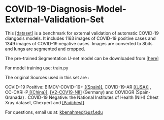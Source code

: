 # COVID-19-Diagnosis-Model-External-Validation-Set

This <a href="https://drive.google.com/file/d/1elZK-JVWuJuvMs95Ott2leAP5DJtVlZE/view?usp=sharing"> [dataset]</a>  is a benchmark for external validation of automatic COVID-19 diangosis models. It includes 1163 images of COVID-19 positive cases and 1349 images of COVID-19 negative cases. Images are converted to 8bits and lungs are segmented and cropped.

The pre-trained Segmentation U-net model can be downloaded from <a href="https://drive.google.com/file/d/14brQsEFOJOKCo0qg0DXhfGVSf3RACojX/view?usp=sharing">[here]</a>

For model training use: train.py

The original Sources used in this set are :

COVID-19 Positive:
BIMCV-COVID-19+ <a href="https://arxiv.org/abs/2006.01174">[(Spain)]</a>, COVID-19-AR <a href="10.7937/tcia.2020.py71-5978">[(USA)]</a> , CC-CXRI-P<a href=""> [(China)]</a>, <a href="10.6084/m9.figshare.12275009.v1">[V2-COV19-NII]</a> (Germany)  and COVIDGR (Spain-Granada) . 
COVID-19 Negative:
the National Institutes of Health (NIH) Chest Xray dataset, Chexpert  and <a href="10.1016/j.media.2020.101797">[Padchest]</a>. 


For questions, email us at: kbenahmed@usf.edu





